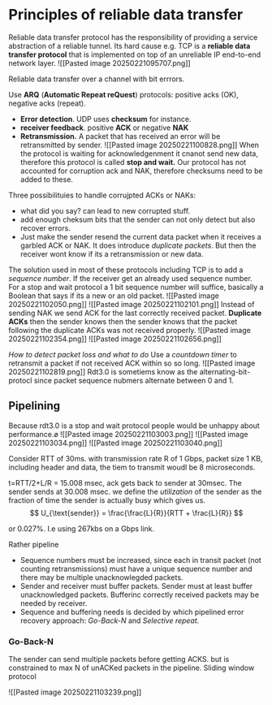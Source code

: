 ```table-of-contents
```
# Principles of reliable data transfer
Reliable data transfer protocol has the responsibility of providing a service abstraction of a reliable tunnel. Its hard cause e.g. TCP is a **reliable data transfer protocol** that is implemented on top of an unreliable IP end-to-end network layer.
![[Pasted image 20250221095707.png]]

Reliable data transfer over a channel with bit errrors.

Use **ARQ** (**Automatic Repeat reQuest**) protocols: positive acks (OK), negative acks (repeat).
- **Error detection**. UDP uses **checksum** for instance. 
- **receiver feedback**. positive **ACK** or  negative **NAK**
- **Retransmission.** A packet that has received an error will be retransmitted by sender.
![[Pasted image 20250221100828.png]]
When the protocol is waiting for acknowledgenment it cnanot send new data, therefore this protocol is called **stop and wait.** 
Our protocol has not accounted for corruption ack and NAK, therefore checksums need to be added to these.

Three possibilituies to handle corrujpted ACKs or NAKs:
- what did you say? can lead to new corrupted stuff. 
- add enough cheksum bits that the sender can not only detect but also recover errors.
- Just make the sender resend the current data packet when it receives a garbled ACK or NAK. It does introduce *duplicate packets*. But then the receiver wont know if its a retransmission or new data. 

The solution used in most of these protocols including TCP is to add a *sequence number*. If the receiver get an already used sequence number. For a  stop and wait protocol a 1 bit sequence number will suffice, basically a Boolean that says if its a new or an old packet. 
![[Pasted image 20250221102050.png]]
![[Pasted image 20250221102101.png]]
Instead of sending NAK we send ACK for the last correctly received packet. **Duplicate ACKs** then the sender knows then the sender knows that the packet following the duplicate ACKs was not received properly. 
![[Pasted image 20250221102354.png]]
![[Pasted image 20250221102656.png]]

*How to detect packet loss and what to do*
Use a *countdown timer* to retransmit a packet if not received ACK within so so long. 
![[Pasted image 20250221102819.png]]
	Rdt3.0 is sometiems know as the alternating-bit-protocl since packet sequence nubmers alternate between 0 and 1. 
## Pipelining
Because rdt3.0 is a stop and wait protocol people would be unhappy about performance.ø 
![[Pasted image 20250221103003.png]]
![[Pasted image 20250221103034.png]]
![[Pasted image 20250221103040.png]]

Consider RTT of 30ms.  with transmission rate R of 1 Gbps, packet size 1 KB, including header and data, the tiem to transmit woudl be 8 microseconds. 

t=RTT/2+L/R = 15.008 msec, ack gets back to sender at 30msec. The sender sends at 30.008 msec. we define the *utilization* of the sender as the fraction of time the sender is actually busy which gives us. 
$$
U_{\text{sender}} = \frac{\frac{L}{R}}{RTT + \frac{L}{R}}
$$

or 0.027%. I.e using 267kbs on a Gbps link. 


Rather pipeline
- Sequence numbers must be increased, since each in transit packet  (not counting retransmissions) must have a unique sequence  number and there may be multiple unacknowlegded packets.
- Sender and receiver must buffer packets. Sender must at least buffer unacknowledged packets. Bufferinc correctly received packets may be needed by receiver. 
- Sequence and buffering needs is decided by which pipelined error recovery approach: *Go-Back-N* and *Selective repeat*.

### Go-Back-N
The sender can send multiple packets before getting ACKS. but is constrained to  max N of unACKed packets in the pipeline. 
Sliding window protocol


![[Pasted image 20250221103239.png]]